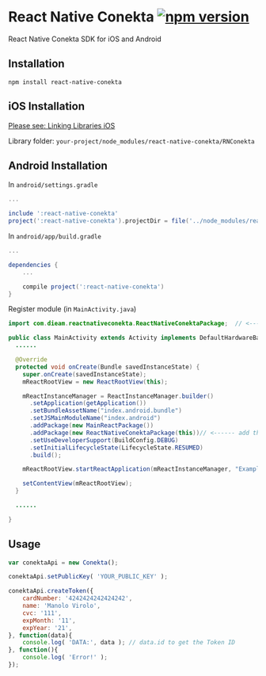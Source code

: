 # React Native Conekta [![npm version](https://badge.fury.io/js/react-native-conekta.svg)](http://badge.fury.io/js/react-native-conekta)

React Native Conekta SDK for iOS and Android

## Installation
`npm install react-native-conekta`

## iOS Installation
[Please see: Linking Libraries iOS](https://facebook.github.io/react-native/docs/linking-libraries-ios.html#content)

Library folder: `your-project/node_modules/react-native-conekta/RNConekta`

## Android Installation
In `android/settings.gradle`

```gradle
...

include ':react-native-conekta'
project(':react-native-conekta').projectDir = file('../node_modules/react-native-conekta/RNConektaAndroid')
```

In `android/app/build.gradle`

```gradle
...

dependencies {
    ...

    compile project(':react-native-conekta')
}
```

Register module (in `MainActivity.java`)

```java
import com.dieam.reactnativeconekta.ReactNativeConektaPackage;  // <--- import

public class MainActivity extends Activity implements DefaultHardwareBackBtnHandler {
  ......

  @Override
  protected void onCreate(Bundle savedInstanceState) {
    super.onCreate(savedInstanceState);
    mReactRootView = new ReactRootView(this);

    mReactInstanceManager = ReactInstanceManager.builder()
      .setApplication(getApplication())
      .setBundleAssetName("index.android.bundle")
      .setJSMainModuleName("index.android")
      .addPackage(new MainReactPackage())
      .addPackage(new ReactNativeConektaPackage(this))// <------ add the package
      .setUseDeveloperSupport(BuildConfig.DEBUG)
      .setInitialLifecycleState(LifecycleState.RESUMED)
      .build();

    mReactRootView.startReactApplication(mReactInstanceManager, "ExampleApp", null);

    setContentView(mReactRootView);
  }

  ......

}
```

## Usage
```javascript
var conektaApi = new Conekta();

conektaApi.setPublicKey( 'YOUR_PUBLIC_KEY' );

conektaApi.createToken({
	cardNumber: '4242424242424242',
	name: 'Manolo Virolo',
	cvc: '111',
	expMonth: '11',
	expYear: '21',
}, function(data){
	console.log( 'DATA:', data ); // data.id to get the Token ID
}, function(){
	console.log( 'Error!' );
});
```
